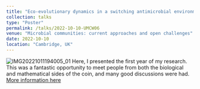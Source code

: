 ```yaml
---
title: "Eco-evolutionary dynamics in a switching antimicrobial environment"
collection: talks
type: "Poster"
permalink: /talks/2022-10-10-UMCW06
venue: "Microbial communities: current approaches and open challenges"
date: 2022-10-10
location: "Cambridge, UK"
---
```

![IMG20221011194005_01](https://github.com/mattasker/mattasker.github.io/assets/36448551/3d4ea31e-d82e-4d62-8600-f00a5dece41b)
Here, I presented the first year of my research. This was a fantastic opportunity to meet people from both the biological and mathematical sides of the coin, and many good discussions were had.
[More information here](https://www.newton.ac.uk/event/umcw06/)
